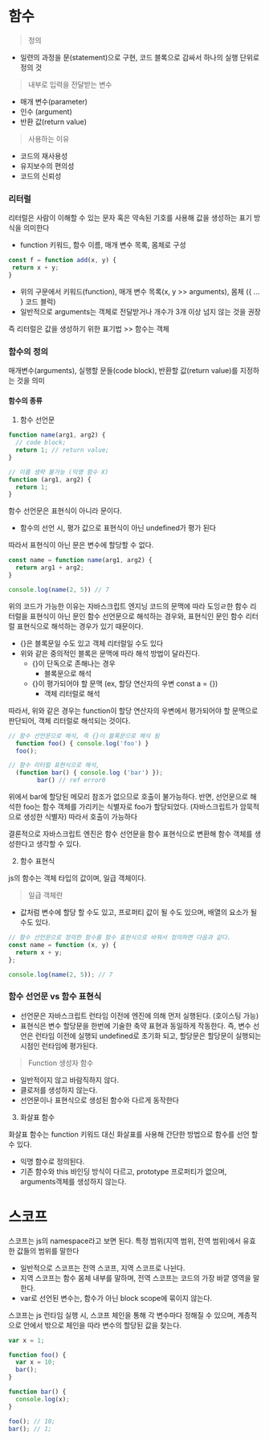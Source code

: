 # 함수

  > 정의
 - 일련의 과정을 문(statement)으로 구현, 코드 블록으로 감싸서 하나의 실행 단위로 정의 것

 > 내부로 입력을 전달받는 변수
 - 매개 변수(parameter)
 - 인수 (argument)
 - 반환 값(return value)

 > 사용하는 이유
 - 코드의 재사용성
 - 유지보수의 편의성
 - 코드의 신뢰성

 ### 리터럴

 리터럴은 사람이 이해할 수 있는 문자 혹은 약속된 기호를 사용해 값을 생성하는 표기 방식을 의미한다

 - function 키워드, 함수 이름, 매개 변수 목록, 몸체로 구성

 ```js
 const f = function add(x, y) {
  return x + y;
 }
 ```

 - 위의 구문에서 키워드(function), 매개 변수 목록(x, y >> arguments), 몸체 ({ ... } 코드 블럭)
 - 일반적으로 arguments는 객체로 전달받거나 개수가 3개 이상 넘지 않는 것을 권장
 

 즉 리터럴은 값을 생성하기 위한 표기법 >> 함수는 객체

 ### 함수의 정의
  매개변수(arguments), 실행할 문들(code block), 반환할 값(return value)를 지정하는 것을 의미

 #### 함수의 종류

 1. 함수 선언문

```js
function name(arg1, arg2) {
  // code block;
  return 1; // return value;
}

// 이름 생략 불가능 (익명 함수 X)
function (arg1, arg2) {
  return 1;
}

```
함수 선언문은 표현식이 아니라 문이다.
 - 함수의 선언 시, 평가 값으로 표현식이 아닌 undefined가 평가 된다

따라서 표현식이 아닌 문은 변수에 할당할 수 없다.

```js
const name = function name(arg1, arg2) {
  return arg1 + arg2;
}

console.log(name(2, 5)) // 7
```

위의 코드가 가능한 이유는 자바스크립트 엔지닝 코드의 문맥에 따라 도잉ㄹ한 함수 리터럴을 표현식이 아닌 문인 함수 선언문으로 해석하는 경우와, 표현식인 문인 함수 리터럴 표현식으로 해석하는 경우가 있기 때문이다.

- {}은 블록문일 수도 있고 객체 리터럴일 수도 있다
- 위와 같은 중의적인 블록은 문맥에 따라 해석 방법이 달라진다.
  - {}이 단독으로 존해나는 경우
    - 블록문으로 해석
  - {}이 평가되어야 할 문맥 (ex, 할당 연산자의 우변 const a = {})
    - 객체 리터럴로 해석

따라서, 위와 같은 경우는 function이 할당 연산자의 우변에서 평가되어야 할 문맥으로 판단되어, 객체 리터럴로 해석되는 것이다.

```js
// 함수 선언문으로 해석, 즉 {}이 블록문으로 해석 됨
  function foo() { console.log('foo') }
  foo();

// 함수 리터럴 표현식으로 해석, 
  (function bar() { console.log ('bar') });
        bar() // ref error0
```

위에서 bar에 할당된 메모리 참조가 없으므로 호출이 불가능하다.
반면, 선언문으로 해석한 foo는 함수 객체를 가리키는 식별자로 foo가 할당되었다. (자바스크립트가 암묵적으로 생성한 식별자) 따라서 호출이 가능하다

결론적으로 자바스크립트 엔진은 함수 선언문을 함수 표현식으로 변환해 함수 객체를 생성한다고 생각할 수 있다.

2. 함수 표현식

js의 함수는 객체 타입의 값이며, 일급 객체이다.

> 일급 객체란
- 값처럼 변수에 할당 할 수도 있고, 프로퍼티 값이 될 수도 있으며, 배열의 요소가 될 수도 있다.


```js
// 함수 선언문으로 정의한 함수를 함수 표현식으로 바꿔서 정의하면 다음과 같다.
const name = function (x, y) {
  return x + y;
};

console.log(name(2, 5)); // 7
```

### 함수 선언문 vs 함수 표현식

- 선언문은 자바스크립트 런타임 이전에 엔진에 의해 먼저 실행된다. (호이스팅 가능)
- 표현식은 변수 할당문을 한번에 기술한 축약 표현과 동일하게 작동한다. 즉, 변수 선언은 런타임 이전에 실행되 undefined로 초기화 되고, 할당문은 할당문이 실행되는 시점인 런타임에 평가된다.

> Function 생성자 함수
- 일반적이지 않고 바람직하지 않다.
- 클로저를 생성하지 않는다.
- 선언문이나 표현식으로 생성된 함수와 다르게 동작한다


3. 화살표 함수

화살표 함수는 function 키워드 대신 화살표를 사용해 간단한 방법으로 함수를 선언 할 수 있다.

- 익명 함수로 정의된다.
- 기존 함수와 this 바인딩 방식이 다르고, prototype 프로퍼티가 없으며, arguments객체를 생성하지 않는다.

# 스코프

스코프는 js의 namespace라고 보면 된다.
특정 범위(지역 범위, 전역 범위)에서 유효한 값들의 범위를 말한다

- 일반적으로 스코프는 전역 스코프, 지역 스코프로 나뉜다.
- 지역 스코프는 함수 몸체 내부를 말하며, 전역 스코프는 코드의 가장 바깥 영역을 말한다.
- var로 선언된 변수는, 함수가 아닌 block scope에 묶이지 않는다.

스코프는 js 런타임 실행 시, 스코프 체인을 통해 각 변수마다 정해질 수 있으며, 계층적으로 안에서 밖으로 체인을 따라 변수의 할당된 값을 찾는다.

```js
var x = 1;

function foo() {
  var x = 10;
  bar();
}

function bar() {
  console.log(x);
}

foo(); // 10;
bar(); // 1;
```


